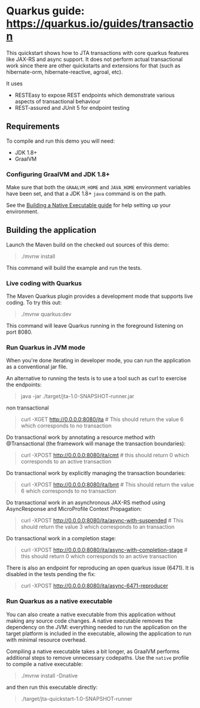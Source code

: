 # Quarkus guide: https://quarkus.io/guides/transaction

This quickstart shows how to JTA transactions with core quarkus features like JAX-RS and async support.
It does not perform actual transactional work since there are other quickstarts and extensions for that
(such as hibernate-orm, hibernate-reactive, agroal, etc).

It uses

- RESTEasy to expose REST endpoints which demonstrate various aspects of transactional behaviour
- REST-assured and JUnit 5 for endpoint testing

## Requirements

To compile and run this demo you will need:

- JDK 1.8+
- GraalVM

### Configuring GraalVM and JDK 1.8+

Make sure that both the `GRAALVM_HOME` and `JAVA_HOME` environment variables have
been set, and that a JDK 1.8+ `java` command is on the path.

See the [Building a Native Executable guide](https://quarkus.io/guides/building-native-image-guide)
for help setting up your environment.

## Building the application

Launch the Maven build on the checked out sources of this demo:

> ./mvnw install

This command will build the example and run the tests.

### Live coding with Quarkus

The Maven Quarkus plugin provides a development mode that supports
live coding. To try this out:

> ./mvnw quarkus:dev

This command will leave Quarkus running in the foreground listening on port 8080.

### Run Quarkus in JVM mode

When you're done iterating in developer mode, you can run the application as a
conventional jar file.

An alternative to running the tests is to use a tool such as curl to exercise the endpoints:

> java -jar ./target/jta-1.0-SNAPSHOT-runner.jar

non transactional
> curl -XGET http://0.0.0.0:8080/jta # This should return the value 6 which corresponds to no transaction

Do transactional work by annotating a resource method with @Transactional
(the framework will manage the transaction boundaries):

> curl -XPOST http://0.0.0.0:8080/jta/cmt # this should return 0 which corresponds to an active transaction

Do transactional work by explicitly managing the transaction boundaries:

> curl -XPOST http://0.0.0.0:8080/jta/bmt # This should return the value 6 which corresponds to no transaction

Do transactional work in an asynchronous JAX-RS method using AsyncResponse and MicroProfile Context Propagation:

> curl -XPOST http://0.0.0.0:8080/jta/async-with-suspended # This should return the value 3 which corresponds to an transaction

Do transactional work in a completion stage:

> curl -XPOST http://0.0.0.0:8080/jta/async-with-completion-stage # this should return 0 which corresponds to an active transaction

There is also an endpoint for reproducing an open quarkus issue (6471). It is disabled in the tests pending the fix: 

> curl -XPOST http://0.0.0.0:8080/jta/async-6471-reproducer

### Run Quarkus as a native executable

You can also create a native executable from this application without making any
source code changes. A native executable removes the dependency on the JVM:
everything needed to run the application on the target platform is included in
the executable, allowing the application to run with minimal resource overhead.

Compiling a native executable takes a bit longer, as GraalVM performs additional
steps to remove unnecessary codepaths. Use the  `native` profile to compile a
native executable:

> ./mvnw install -Dnative

and then run this executable directly:

> ./target/jta-quickstart-1.0-SNAPSHOT-runner
